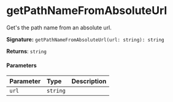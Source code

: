 # getPathNameFromAbsoluteUrl

Get's the path name from an absolute url. 


**Signature:** ``getPathNameFromAbsoluteUrl(url: string): string``

**Returns**: ``string``



#### Parameters


| Parameter	   | Type    | Description |
|:-------------|:---------------|:------------|
| `url`    | `string` |  |

